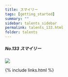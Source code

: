 ```yaml
---
title: スマイリー
tags: [getting_started]
summary: ""
sidebar: talents_sidebar
permalink: talents_133.html
folder: talents
---
```



##### No.133 スマイリー

![](https://yt3.ggpht.com/ytc/AKedOLTbCtN02EVfFE-YogZWgxCbRLhByR3LD-ACoef0xg=s176-c-k-c0x00ffffff-no-rj)






{% include links.html %}
